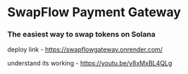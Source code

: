 # SwapFlow Payment Gateway
<h3>
  The easiest way to swap tokens on Solana
</h3> 

deploy link - https://swapflowgateway.onrender.com/

understand its working - https://youtu.be/y8xMxBL4QLg
